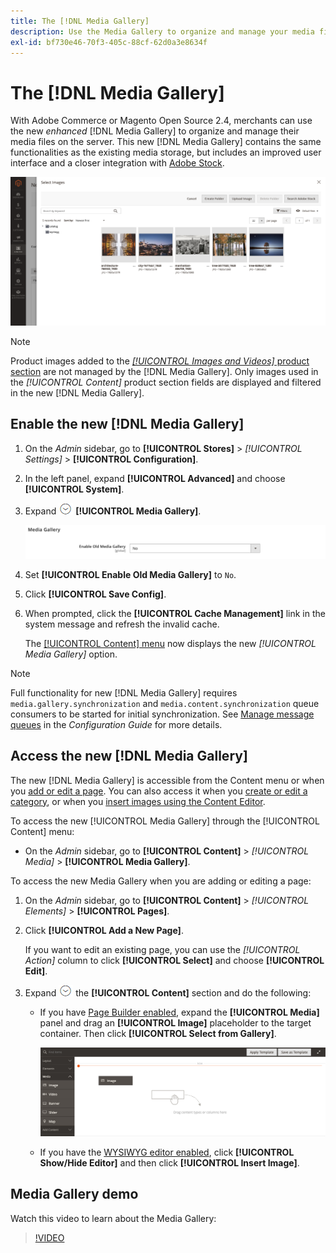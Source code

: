 ```yaml
---
title: The [!DNL Media Gallery]
description: Use the Media Gallery to organize and manage your media files on the server.
exl-id: bf730e46-70f3-405c-88cf-62d0a3e8634f
---
```

# The [!DNL Media Gallery]

With Adobe Commerce or Magento Open Source 2.4, merchants can use the new _enhanced_ [!DNL Media Gallery] to organize and manage their media files on the server. This new [!DNL Media Gallery] contains the same functionalities as the existing media storage, but includes an improved user interface and a closer integration with [Adobe Stock][adobe-stock].

![Images displayed in the Media Gallery grid](./assets/media-gallery-grid.png)<!-- zoom -->

>[!NOTE]
>
>Product images added to the [_[!UICONTROL Images and Videos]_ product section](../catalog/product-image.md#upload-an-image) are not managed by the [!DNL Media Gallery]. Only images used in the _[!UICONTROL Content]_ product section fields are displayed and filtered in the new [!DNL Media Gallery].

## Enable the new [!DNL Media Gallery]

1. On the _Admin_ sidebar, go to **[!UICONTROL Stores]** > _[!UICONTROL Settings]_ > **[!UICONTROL Configuration]**.

1. In the left panel, expand **[!UICONTROL Advanced]** and choose **[!UICONTROL System]**.

1. Expand ![Expansion selector](../assets/icon-display-expand.png) **[!UICONTROL Media Gallery]**.

   ![Advanced configuration - [!DNL Media Gallery]](./assets/system-media-gallery.png)<!-- zoom -->

1. Set **[!UICONTROL Enable Old Media Gallery]** to `No`.

1. Click **[!UICONTROL Save Config]**.

1. When prompted, click the **[!UICONTROL Cache Management]** link in the system message and refresh the invalid cache.

   The [[!UICONTROL Content] menu][content-menu] now displays the new _[!UICONTROL Media Gallery]_ option.

>[!NOTE]
>
>Full functionality for new [!DNL Media Gallery] requires `media.gallery.synchronization` and `media.content.synchronization` queue consumers to be started for initial synchronization. See [Manage message queues](https://experienceleague.adobe.com/docs/commerce-operations/configuration-guide/message-queues/manage-message-queues.html) in the _Configuration Guide_ for more details.

## Access the new [!DNL Media Gallery]

The new [!DNL Media Gallery] is accessible from the Content menu or when you [add or edit a page][add-page]. You can also access it when you [create or edit a category][create-category], or when you [insert images using the Content Editor][editor-insert-image].

To access the new [!UICONTROL Media Gallery] through the [!UICONTROL Content] menu:

- On the _Admin_ sidebar, go to **[!UICONTROL Content]** > _[!UICONTROL Media]_ > **[!UICONTROL Media Gallery]**.

To access the new Media Gallery when you are adding or editing a page:

1. On the _Admin_ sidebar, go to **[!UICONTROL Content]** > _[!UICONTROL Elements]_ > **[!UICONTROL Pages]**.

1. Click **[!UICONTROL Add a New Page]**.

   If you want to edit an existing page, you can use the _[!UICONTROL Action]_ column to click **[!UICONTROL Select]** and choose **[!UICONTROL Edit]**.

1. Expand ![Expansion selector](../assets/icon-display-expand.png) the **[!UICONTROL Content]** section and do the following:

   - If you have [Page Builder enabled](../page-builder/setup.md), expand the **[!UICONTROL Media]** panel and drag an **[!UICONTROL Image]** placeholder to the target container. Then click **[!UICONTROL Select from Gallery]**.

      ![Drag image to stage](./assets/pb-media-image-drag.png)<!-- zoom -->

   - If you have the [WYSIWYG editor enabled][editor-config], click **[!UICONTROL Show/Hide Editor]** and then click **[!UICONTROL Insert Image]**.

## Media Gallery demo

Watch this video to learn about the Media Gallery:

>[!VIDEO](https://video.tv.adobe.com/v/343785?quality=12)

[adobe-stock]: https://stock.adobe.com
[content-menu]: content-menu.md
[add-page]: page-add.md
[create-category]: ../catalog/category-create.md
[editor-insert-image]: editor-insert-image.md
[editor-config]: editor.md#configure-the-editor
